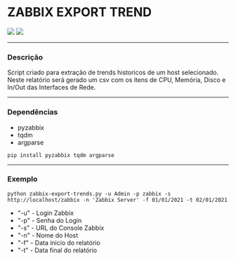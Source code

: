 # ZABBIX EXPORT TREND

![](https://img.shields.io/badge/Zabbix-5.0-green) ![](https://img.shields.io/badge/Python-3.9-blue)

---
### Descrição

Script criado para extração de trends historicos de um host selecionado. Neste relatório será gerado um csv com os itens de CPU, Memória, Disco e In/Out das Interfaces de Rede.

---

###  Dependências

- pyzabbix
- tqdm
- argparse

`pip install pyzabbix tqdm argparse`

---
### Exemplo


`python zabbix-export-trends.py -u Admin -p zabbix -s http://localhost/zabbix -n 'Zabbix Server' -f 01/01/2021 -t 02/01/2021`

- "-u" - Login Zabbix
- "-p" - Senha do Login
- "-s" - URL do Console Zabbix
- "-n" - Nome do Host
- "-f" - Data inicio do relatório
- "-t" - Data final do relatório